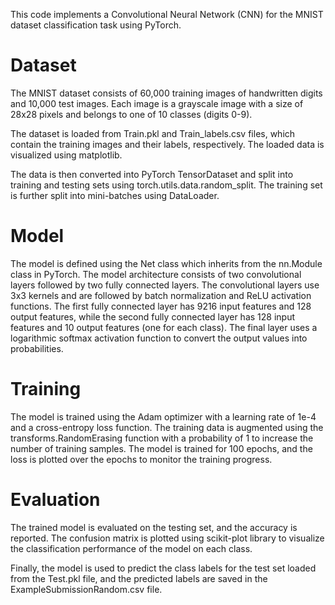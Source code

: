 This code implements a Convolutional Neural Network (CNN) for the MNIST dataset classification task using PyTorch.

# Dataset

The MNIST dataset consists of 60,000 training images of handwritten digits and 10,000 test images. Each image is a grayscale image with a size of 28x28 pixels and belongs to one of 10 classes (digits 0-9).

The dataset is loaded from Train.pkl and Train_labels.csv files, which contain the training images and their labels, respectively. The loaded data is visualized using matplotlib.

The data is then converted into PyTorch TensorDataset and split into training and testing sets using torch.utils.data.random_split. The training set is further split into mini-batches using DataLoader.

# Model

The model is defined using the Net class which inherits from the nn.Module class in PyTorch. The model architecture consists of two convolutional layers followed by two fully connected layers. The convolutional layers use 3x3 kernels and are followed by batch normalization and ReLU activation functions. The first fully connected layer has 9216 input features and 128 output features, while the second fully connected layer has 128 input features and 10 output features (one for each class). The final layer uses a logarithmic softmax activation function to convert the output values into probabilities.

# Training

The model is trained using the Adam optimizer with a learning rate of 1e-4 and a cross-entropy loss function. The training data is augmented using the transforms.RandomErasing function with a probability of 1 to increase the number of training samples. The model is trained for 100 epochs, and the loss is plotted over the epochs to monitor the training progress.

# Evaluation

The trained model is evaluated on the testing set, and the accuracy is reported. The confusion matrix is plotted using scikit-plot library to visualize the classification performance of the model on each class.

Finally, the model is used to predict the class labels for the test set loaded from the Test.pkl file, and the predicted labels are saved in the ExampleSubmissionRandom.csv file.
